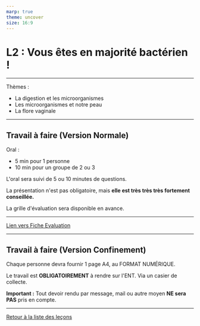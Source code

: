 ```yaml
---
marp: true
theme: uncover
size: 16:9
---
```

<!-- paginate: true -->

# L2 : Vous êtes en majorité bactérien ! 

---


Thèmes : 
- La digestion et les microorganismes
- Les microorganismes et notre peau
- La flore vaginale


---

## Travail à faire (Version Normale)

Oral : 
- 5 min pour 1 personne
- 10 min pour un groupe de 2 ou 3

L'oral sera suivi de 5 ou 10 minutes de questions. 

La présentation n'est pas obligatoire, mais **elle est très très très fortement conseillée.**

La grille d'évaluation sera disponible en avance. 


---


[Lien vers Fiche Evaluation](./Fiches/grille%20eval%20oral.pdf)


---

## Travail à faire (Version Confinement)

Chaque personne devra fournir 1 page A4, au FORMAT NUMÉRIQUE. 

Le travail est **OBLIGATOIREMENT** à rendre sur l'ENT. Via un casier de collecte. 

**Important :** Tout devoir rendu par message, mail ou autre moyen **NE sera PAS** pris en compte. 



---

[Retour à la liste des leçons](liste.html)